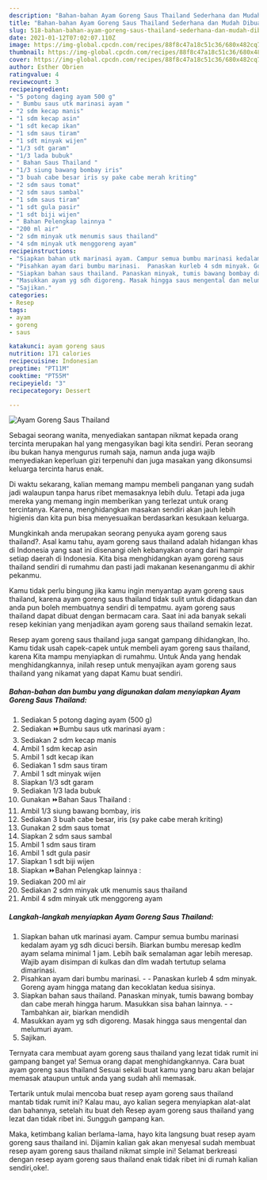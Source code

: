 ```yaml
---
description: "Bahan-bahan Ayam Goreng Saus Thailand Sederhana dan Mudah Dibuat"
title: "Bahan-bahan Ayam Goreng Saus Thailand Sederhana dan Mudah Dibuat"
slug: 518-bahan-bahan-ayam-goreng-saus-thailand-sederhana-dan-mudah-dibuat
date: 2021-01-12T07:02:07.110Z
image: https://img-global.cpcdn.com/recipes/88f8c47a18c51c36/680x482cq70/ayam-goreng-saus-thailand-foto-resep-utama.jpg
thumbnail: https://img-global.cpcdn.com/recipes/88f8c47a18c51c36/680x482cq70/ayam-goreng-saus-thailand-foto-resep-utama.jpg
cover: https://img-global.cpcdn.com/recipes/88f8c47a18c51c36/680x482cq70/ayam-goreng-saus-thailand-foto-resep-utama.jpg
author: Esther Obrien
ratingvalue: 4
reviewcount: 3
recipeingredient:
- "5 potong daging ayam 500 g"
- " Bumbu saus utk marinasi ayam "
- "2 sdm kecap manis"
- "1 sdm kecap asin"
- "1 sdt kecap ikan"
- "1 sdm saus tiram"
- "1 sdt minyak wijen"
- "1/3 sdt garam"
- "1/3 lada bubuk"
- " Bahan Saus Thailand "
- "1/3 siung bawang bombay iris"
- "3 buah cabe besar iris sy pake cabe merah kriting"
- "2 sdm saus tomat"
- "2 sdm saus sambal"
- "1 sdm saus tiram"
- "1 sdt gula pasir"
- "1 sdt biji wijen"
- " Bahan Pelengkap lainnya "
- "200 ml air"
- "2 sdm minyak utk menumis saus thailand"
- "4 sdm minyak utk menggoreng ayam"
recipeinstructions:
- "Siapkan bahan utk marinasi ayam. Campur semua bumbu marinasi kedalam ayam yg sdh dicuci bersih. Biarkan bumbu meresap kedlm ayam selama minimal 1 jam. Lebih baik semalaman agar lebih meresap. Wajib ayam disimpan di kulkas dan dlm wadah tertutup selama dimarinasi."
- "Pisahkan ayam dari bumbu marinasi.  Panaskan kurleb 4 sdm minyak. Goreng ayam hingga matang dan kecoklatan kedua sisinya."
- "Siapkan bahan saus thailand. Panaskan minyak, tumis bawang bombay dan cabe merah hingga harum. Masukkan sisa bahan lainnya.   Tambahkan air, biarkan mendidih"
- "Masukkan ayam yg sdh digoreng. Masak hingga saus mengental dan melumuri ayam."
- "Sajikan."
categories:
- Resep
tags:
- ayam
- goreng
- saus

katakunci: ayam goreng saus 
nutrition: 171 calories
recipecuisine: Indonesian
preptime: "PT11M"
cooktime: "PT55M"
recipeyield: "3"
recipecategory: Dessert

---
```



![Ayam Goreng Saus Thailand](https://img-global.cpcdn.com/recipes/88f8c47a18c51c36/680x482cq70/ayam-goreng-saus-thailand-foto-resep-utama.jpg)

Sebagai seorang wanita, menyediakan santapan nikmat kepada orang tercinta merupakan hal yang mengasyikan bagi kita sendiri. Peran seorang ibu bukan hanya mengurus rumah saja, namun anda juga wajib menyediakan keperluan gizi terpenuhi dan juga masakan yang dikonsumsi keluarga tercinta harus enak.

Di waktu  sekarang, kalian memang mampu membeli panganan yang sudah jadi walaupun tanpa harus ribet memasaknya lebih dulu. Tetapi ada juga mereka yang memang ingin memberikan yang terlezat untuk orang tercintanya. Karena, menghidangkan masakan sendiri akan jauh lebih higienis dan kita pun bisa menyesuaikan berdasarkan kesukaan keluarga. 



Mungkinkah anda merupakan seorang penyuka ayam goreng saus thailand?. Asal kamu tahu, ayam goreng saus thailand adalah hidangan khas di Indonesia yang saat ini disenangi oleh kebanyakan orang dari hampir setiap daerah di Indonesia. Kita bisa menghidangkan ayam goreng saus thailand sendiri di rumahmu dan pasti jadi makanan kesenanganmu di akhir pekanmu.

Kamu tidak perlu bingung jika kamu ingin menyantap ayam goreng saus thailand, karena ayam goreng saus thailand tidak sulit untuk didapatkan dan anda pun boleh membuatnya sendiri di tempatmu. ayam goreng saus thailand dapat dibuat dengan bermacam cara. Saat ini ada banyak sekali resep kekinian yang menjadikan ayam goreng saus thailand semakin lezat.

Resep ayam goreng saus thailand juga sangat gampang dihidangkan, lho. Kamu tidak usah capek-capek untuk membeli ayam goreng saus thailand, karena Kita mampu menyiapkan di rumahmu. Untuk Anda yang hendak menghidangkannya, inilah resep untuk menyajikan ayam goreng saus thailand yang nikamat yang dapat Kamu buat sendiri.

<!--inarticleads1-->

##### Bahan-bahan dan bumbu yang digunakan dalam menyiapkan Ayam Goreng Saus Thailand:

1. Sediakan 5 potong daging ayam (500 g)
1. Sediakan  ⏩Bumbu saus utk marinasi ayam :
1. Sediakan 2 sdm kecap manis
1. Ambil 1 sdm kecap asin
1. Ambil 1 sdt kecap ikan
1. Sediakan 1 sdm saus tiram
1. Ambil 1 sdt minyak wijen
1. Siapkan 1/3 sdt garam
1. Sediakan 1/3 lada bubuk
1. Gunakan  ⏩Bahan Saus Thailand :
1. Ambil 1/3 siung bawang bombay, iris
1. Sediakan 3 buah cabe besar, iris (sy pake cabe merah kriting)
1. Gunakan 2 sdm saus tomat
1. Siapkan 2 sdm saus sambal
1. Ambil 1 sdm saus tiram
1. Ambil 1 sdt gula pasir
1. Siapkan 1 sdt biji wijen
1. Siapkan  ⏩Bahan Pelengkap lainnya :
1. Sediakan 200 ml air
1. Sediakan 2 sdm minyak utk menumis saus thailand
1. Ambil 4 sdm minyak utk menggoreng ayam




<!--inarticleads2-->

##### Langkah-langkah menyiapkan Ayam Goreng Saus Thailand:

1. Siapkan bahan utk marinasi ayam. Campur semua bumbu marinasi kedalam ayam yg sdh dicuci bersih. Biarkan bumbu meresap kedlm ayam selama minimal 1 jam. Lebih baik semalaman agar lebih meresap. Wajib ayam disimpan di kulkas dan dlm wadah tertutup selama dimarinasi.
1. Pisahkan ayam dari bumbu marinasi. -  - Panaskan kurleb 4 sdm minyak. Goreng ayam hingga matang dan kecoklatan kedua sisinya.
1. Siapkan bahan saus thailand. Panaskan minyak, tumis bawang bombay dan cabe merah hingga harum. Masukkan sisa bahan lainnya.  -  - Tambahkan air, biarkan mendidih
1. Masukkan ayam yg sdh digoreng. Masak hingga saus mengental dan melumuri ayam.
1. Sajikan.




Ternyata cara membuat ayam goreng saus thailand yang lezat tidak rumit ini gampang banget ya! Semua orang dapat menghidangkannya. Cara buat ayam goreng saus thailand Sesuai sekali buat kamu yang baru akan belajar memasak ataupun untuk anda yang sudah ahli memasak.

Tertarik untuk mulai mencoba buat resep ayam goreng saus thailand mantab tidak rumit ini? Kalau mau, ayo kalian segera menyiapkan alat-alat dan bahannya, setelah itu buat deh Resep ayam goreng saus thailand yang lezat dan tidak ribet ini. Sungguh gampang kan. 

Maka, ketimbang kalian berlama-lama, hayo kita langsung buat resep ayam goreng saus thailand ini. Dijamin kalian gak akan menyesal sudah membuat resep ayam goreng saus thailand nikmat simple ini! Selamat berkreasi dengan resep ayam goreng saus thailand enak tidak ribet ini di rumah kalian sendiri,oke!.

